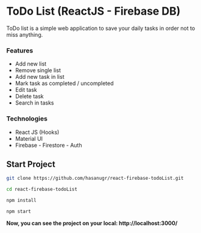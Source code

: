 # ToDo List (ReactJS - Firebase DB)
ToDo list is a simple web application to save your daily tasks in order not to miss anything.

### Features
* Add new list
* Remove single list
* Add new task in list
* Mark task as completed / uncompleted
* Edit task
* Delete task
* Search in tasks

### Technologies
* React JS (Hooks)
* Material UI
* Firebase - Firestore - Auth

## Start Project
```sh
git clone https://github.com/hasanugr/react-firebase-todoList.git
```
```sh
cd react-firebase-todoList
```
```sh
npm install
```
```sh
npm start
```

**Now, you can see the project on your local: http://localhost:3000/**
